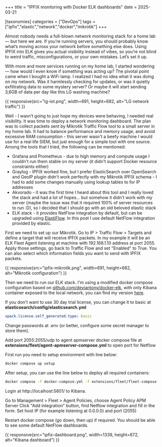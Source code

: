 +++
title = "IPFIX monitoring with Docker ELK dashboards" 
date = 2025-03-21

[taxonomies]
categories = ["DevOps"] 
tags = ["ipfix","elastic","network","docker","mikrotik"]
+++

Almost nobody needs a full-blown network monitoring stack for a home lab — but here we are. If you’re running servers, you should probably know what’s moving across your network before something else does. Using IPFIX into ELK gives you actual visibility instead of vibes, so you’re not blind to weird traffic, misconfigurations, or your own mistakes. Let’s set it up.

<!-- more -->

With more and more services running on my home lab, I started wondering — how would I even know if something was acting up? The pivotal point came when I bought a WiFi lamp. I realized I had no idea what it was doing on my network. Was it harmlessly checking for updates, or was it quietly exfiltrating data to some mystery server? Or maybe it will start sending 3,6GB of data per day like this LG washing machine? 

{{ responsive(src="lg-iot.png", width=691, height=682, alt="LG network traffic") }}

Well - I wasn’t going to just hope my devices were behaving, I needed real visibility. It was time to deploy a network monitoring dashboard. The plan was to collect packets sent by Mikrotik Traffic Flow tool to a small server in my home lab. It had to balance performance and memory usage, and avoid excessive RAM consumption - this server wasn't a beefy machine I would use for a real life SIEM, but just enough for a simple tool with one source. Among the tools that I tried, the following can be mentioned:

- Grafana and Prometheus - due to high memory and compute usage I couldn't run them stable on my server (it didn't support Docker resource constraints either)
- Graylog - IPFIX worked fine, but I prefer ElasticSearch over OpenSearch and GeoIP plugin didn't work perfectly with my Mikrotik IPFIX schema - I had to add some changes manually using lookup tables to for IP addresses
- Akvorado - it was the first time I heard about this tool and I really loved the stack and had a lot of hopes... but somehow it didn't work with my server (maybe the issue was that it required 100% of server resources to run :D), so I decided that I should go with an old beloved elastic stack
- ELK stack - it provides NetFlow integration by default, but can be upgraded using [ElastiFlow](https://www.elastiflow.com/). In this post I use default NetFlow integration provided by elastic.

First we need to set up our Mikrotik. Go to IP > Traffic Flow > Targets and define a target that will receive IPFIX packets. In my example it will be an ELK Fleet Agent listening at machine with 192.168.1.10 address at port 2055. Apply those settings, go back to Traffic Flow and set "Enabled" to True. You can also select which information fields you want to send with IPFIX packets.


{{ responsive(src="ipfix-mikrotik.png", width=691, height=682, alt="Mikrotik configuration") }}

Then we need to run our ELK stack. I'm using a modified docker compose configuration based on [github.com/deviantony/docker-elk](https://github.com/deviantony/docker-elk), with only Kibana container exposed to the local network, you can find my version [here](https://github.com/gubapatryk/docker-elk/). 

If you don't want to use 30 day trial license, you can change it to basic at **elasticsearch/config/elasticsearch.yml**
```yml
xpack.license.self_generated.type: basic
```

Change passwords at .env (or better, configure some secret manager to store them).

Add port 2055:2055/udp to agent apmserver docker compose file at **extensions/fleet/agent-apmserver-compose.yml** to open port for Netflow

First run you need to setup environment with line below:
```sh
docker compose up setup
```

After setup, you can use the line below to deploy all required containers:
```sh
docker compose -f docker-compose.yml -f extensions/fleet/fleet-compose.yml -f extensions/fleet/agent-apmserver-compose.yml up -d
```

Login at http://localhost:5601/ to Kibana.

Go to Management > Fleet > Agent Policies, choose Agent Policy APM Server
Click "Add integration" button, find Netflow integration and fill in the form.
Set host IP (for example listening at 0.0.0.0) and port (2055)

Restart docker compose (go down, then up) if required. You should be able to see some default NetFlow dashboards.


{{ responsive(src="ipfix-dashboard.png", width=1339, height=672, alt="Kibana dashboard") }}



